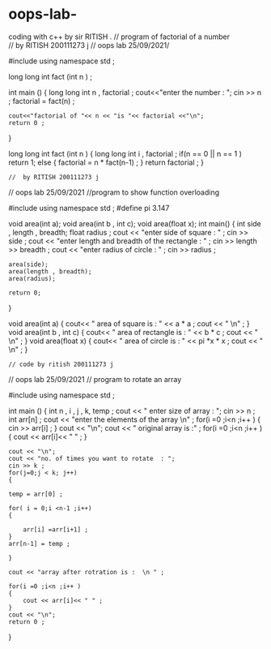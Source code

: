 # oops-lab-
coding with c++ by sir RITISH .
// program of factorial of a number  
//  by RITISH 200111273 j 
// oops lab 25/09/2021/

#include<iostream>
using namespace std ;

long long int fact (int n ) ;

int main ()
{
	long long int n , factorial ;
	cout<<"enter the number : ";
	cin >> n ;
	factorial = fact(n) ;
	
	cout<<"factorial of "<< n << "is "<< factorial <<"\n"; 
	return 0 ;
}

long long int fact (int n )
{
	long long int i , factorial  ; 
	if(n == 0  || n == 1 )
		return 1;
	else
	{
		factorial = n * fact(n-1) ;
	}
	return factorial ;
}





	
	
	
	
	
	
	
	
	
	
	//  by RITISH 200111273 j 
// oops lab 25/09/2021
//program to show function  overloading

#include<iostream>
using namespace std ;
#define pi 3.147 

void area(int a);
void area(int b , int c);
void area(float x);
int main()
{
	int side , length ,  breadth;
	float radius ;
	cout << "enter side of square : " ;
	cin >> side ;
	cout << "enter length and breadth of the rectangle  : " ;
	cin >>  length >> breadth ;
	cout << "enter radius of circle : " ;
	cin >> radius  ;
	
	area(side);
	area(length , breadth);
	area(radius);
	
	return 0;
}

void area(int a)
{
	cout<< " area of square is : " << a * a ;
	cout << " \n" ;
}
void area(int b , int c)
{
	cout<< " area of rectangle is : " << b * c ;
		cout << " \n" ;
}
void area(float x)
{
	cout<< " area of circle is : " << pi *x * x ;
		cout << " \n" ;
}
	
	
	
	
	
	
	
	
	
	
	
	
	
	
	
	
	
	
	
	
	
	
	// code by ritish 200111273 j
// oops lab 25/09/2021
// program to rotate an array 

#include<iostream>
using namespace std ; 

int main ()
{
	int n , i , j , k, temp ;
	cout  << " enter size of array : ";
	cin >> n ; 
	int arr[n] ;
	cout << "enter the elements of the array \n" ;
	for(i =0 ;i<n ;i++ )
	{
		cin >>  arr[i] ;
	}
	cout << "\n";
	cout << " original array is   :" ;
		for(i =0 ;i<n ;i++ )
	{
		cout << arr[i]<< " " ;
	}
	
	cout << "\n";
	cout << "no. of times you want to rotate  : ";
	cin >> k ;
	for(j=0;j < k; j++)
	{
	
	temp = arr[0] ;
	
	for( i = 0;i <n-1 ;i++)
	{
		
		arr[i] =arr[i+1] ;
	}
	arr[n-1] = temp ; 

	}
	
	cout << "array after rotration is :  \n " ;
	
	for(i =0 ;i<n ;i++ )
	{
		cout << arr[i]<< " " ;
	}
	cout << "\n";
	return 0 ;
}
